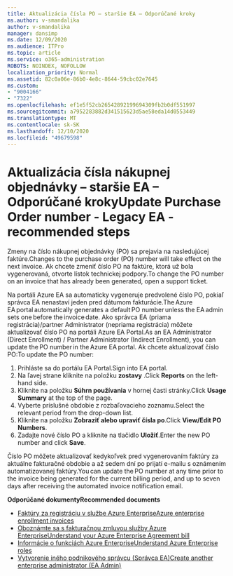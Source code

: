 ```yaml
---
title: Aktualizácia čísla PO – staršie EA – Odporúčané kroky
ms.author: v-smandalika
author: v-smandalika
manager: dansimp
ms.date: 12/09/2020
ms.audience: ITPro
ms.topic: article
ms.service: o365-administration
ROBOTS: NOINDEX, NOFOLLOW
localization_priority: Normal
ms.assetid: 82c0a06e-86b0-4e8c-8644-59cbc02e7645
ms.custom:
- "9004166"
- "7322"
ms.openlocfilehash: ef1e5f52cb26542892199694309fb2b0df551997
ms.sourcegitcommit: a7952283882d341515623d5ae58eda14d0553449
ms.translationtype: MT
ms.contentlocale: sk-SK
ms.lasthandoff: 12/10/2020
ms.locfileid: "49679598"
---
```

# <a name="update-purchase-order-number---legacy-ea---recommended-steps"></a><span data-ttu-id="ace61-102">Aktualizácia čísla nákupnej objednávky – staršie EA – Odporúčané kroky</span><span class="sxs-lookup"><span data-stu-id="ace61-102">Update Purchase Order number - Legacy EA - recommended steps</span></span>

<span data-ttu-id="ace61-103">Zmeny na číslo nákupnej objednávky (PO) sa prejavia na nasledujúcej faktúre.</span><span class="sxs-lookup"><span data-stu-id="ace61-103">Changes to the purchase order (PO) number will take effect on the next invoice.</span></span> <span data-ttu-id="ace61-104">Ak chcete zmeniť číslo PO na faktúre, ktorá už bola vygenerovaná, otvorte lístok technickej podpory.</span><span class="sxs-lookup"><span data-stu-id="ace61-104">To change the PO number on an invoice that has already been generated, open a support ticket.</span></span> 

<span data-ttu-id="ace61-105">Na portáli Azure EA sa automaticky vygeneruje predvolené číslo PO, pokiaľ správca EA nenastaví jeden pred dátumom fakturácie.</span><span class="sxs-lookup"><span data-stu-id="ace61-105">The Azure EA portal automatically generates a default PO number unless the EA admin sets one before the invoice date.</span></span> <span data-ttu-id="ace61-106">Ako správca EA (priama registrácia)/partner Administrator (nepriama registrácia) môžete aktualizovať číslo PO na portáli Azure EA Portal.</span><span class="sxs-lookup"><span data-stu-id="ace61-106">As an EA Administrator (Direct Enrollment) / Partner Administrator (Indirect Enrollment), you can update the PO number in the Azure EA portal.</span></span> <span data-ttu-id="ace61-107">Ak chcete aktualizovať číslo PO:</span><span class="sxs-lookup"><span data-stu-id="ace61-107">To update the PO number:</span></span>

1. <span data-ttu-id="ace61-108">Prihláste sa do portálu EA Portal.</span><span class="sxs-lookup"><span data-stu-id="ace61-108">Sign into EA portal.</span></span>
2. <span data-ttu-id="ace61-109">Na ľavej strane kliknite na položku **zostavy** .</span><span class="sxs-lookup"><span data-stu-id="ace61-109">Click **Reports** on the left-hand side.</span></span>
3. <span data-ttu-id="ace61-110">Kliknite na položku **Súhrn používania** v hornej časti stránky.</span><span class="sxs-lookup"><span data-stu-id="ace61-110">Click **Usage Summary** at the top of the page.</span></span>
4. <span data-ttu-id="ace61-111">Vyberte príslušné obdobie z rozbaľovacieho zoznamu.</span><span class="sxs-lookup"><span data-stu-id="ace61-111">Select the relevant period from the drop-down list.</span></span>
5. <span data-ttu-id="ace61-112">Kliknite na položku **Zobraziť alebo upraviť čísla po**.</span><span class="sxs-lookup"><span data-stu-id="ace61-112">Click **View/Edit PO Numbers**.</span></span>
6. <span data-ttu-id="ace61-113">Zadajte nové číslo PO a kliknite na tlačidlo **Uložiť**.</span><span class="sxs-lookup"><span data-stu-id="ace61-113">Enter the new PO number and click **Save**.</span></span>

<span data-ttu-id="ace61-114">Číslo PO môžete aktualizovať kedykoľvek pred vygenerovaním faktúry za aktuálne fakturačné obdobie a až sedem dní po prijatí e-mailu s oznámením automatizovanej faktúry.</span><span class="sxs-lookup"><span data-stu-id="ace61-114">You can update the PO number at any time prior to the invoice being generated for the current billing period, and up to seven days after receiving the automated invoice notification email.</span></span> 

<span data-ttu-id="ace61-115">**Odporúčané dokumenty**</span><span class="sxs-lookup"><span data-stu-id="ace61-115">**Recommended documents**</span></span>

- [<span data-ttu-id="ace61-116">Faktúry za registráciu v službe Azure Enterprise</span><span class="sxs-lookup"><span data-stu-id="ace61-116">Azure enterprise enrollment invoices</span></span>](https://docs.microsoft.com/azure/cost-management-billing/manage/ea-portal-enrollment-invoices) 
- [<span data-ttu-id="ace61-117">Oboznámte sa s fakturačnou zmluvou služby Azure Enterprise</span><span class="sxs-lookup"><span data-stu-id="ace61-117">Understand your Azure Enterprise Agreement bill</span></span>](https://docs.microsoft.com/azure/cost-management-billing/understand/review-enterprise-agreement-bill)  
- [<span data-ttu-id="ace61-118">Informácie o funkciách Azure Enterprise</span><span class="sxs-lookup"><span data-stu-id="ace61-118">Understand Azure Enterprise roles</span></span>](https://docs.microsoft.com/azure/cost-management-billing/manage/understand-ea-roles#add-a-new-enterprise-administrator) 
- [<span data-ttu-id="ace61-119">Vytvorenie iného podnikového správcu (Správca EA)</span><span class="sxs-lookup"><span data-stu-id="ace61-119">Create another enterprise administrator (EA Admin)</span></span>](https://docs.microsoft.com/azure/cost-management-billing/manage/ea-portal-administration#create-another-enterprise-administrator)
